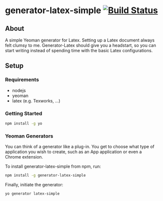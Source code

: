 # generator-latex-simple [![Build Status](https://secure.travis-ci.org/Andi-Lo/generator-latex-simple.png?branch=master)](https://travis-ci.org/Andi-Lo/generator-latex-simple)

## About

A simple Yeoman generator for Latex. 
Setting up a Latex document always felt clumsy to me. Generator-Latex should give you a headstart, so you can start writing instead of spending time with the basic Latex configurations.

## Setup

### Requirements

* nodejs
* yeoman
* latex (e.g. Texworks, ...)

### Getting Started

```bash
npm install -g yo
```

### Yeoman Generators

You can think of a generator like a plug-in. You get to choose what type of application you wish to create, such as an App application or even a Chrome extension.

To install generator-latex-simple from npm, run:

```bash
npm install -g generator-latex-simple
```

Finally, initiate the generator:

```bash
yo generator latex-simple
```
